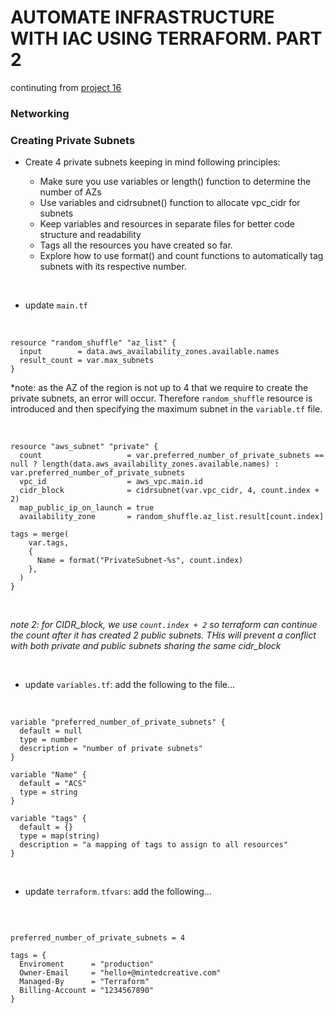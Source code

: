 # AUTOMATE INFRASTRUCTURE WITH IAC USING TERRAFORM. PART 2

continuting from <a href="https://github.com/earchibong/devops_training/blob/main/terraform_01.md ">project 16</a>

### Networking
### Creating Private Subnets
- Create 4 private subnets keeping in mind following principles:

  - Make sure you use variables or length() function to determine the number of AZs
  - Use variables and cidrsubnet() function to allocate vpc_cidr for subnets
  - Keep variables and resources in separate files for better code structure and readability
  - Tags all the resources you have created so far. 
   - Explore how to use format() and count functions to automatically tag subnets with its respective number.

<br>

- update `main.tf`

<br>

```
resource "random_shuffle" "az_list" {
  input        = data.aws_availability_zones.available.names
  result_count = var.max_subnets
}

```
*note: as the AZ of the region is not up to 4 that we require to create the private subnets, an error will occur. Therefore `random_shuffle` resource is introduced and then specifying the maximum subnet in the `variable.tf` file.

<br>

```
resource "aws_subnet" "private" {
  count                   = var.preferred_number_of_private_subnets == null ? length(data.aws_availability_zones.available.names) : var.preferred_number_of_private_subnets
  vpc_id                  = aws_vpc.main.id
  cidr_block              = cidrsubnet(var.vpc_cidr, 4, count.index + 2)
  map_public_ip_on_launch = true
  availability_zone       = random_shuffle.az_list.result[count.index]
  
tags = merge(
    var.tags,
    {
      Name = format("PrivateSubnet-%s", count.index)
    },
  )
}

```

<br>

*note 2: for CIDR_block, we use `count.index + 2` so terraform can continue the count after it has created 2 public subnets. THis will prevent
a conflict with both private and public subnets sharing the same cidr_block*

<br>

- update `variables.tf`: add the following to the file...

<br>

```
variable "preferred_number_of_private_subnets" {
  default = null
  type = number
  description = "number of private subnets"
}

variable "Name" {
  default = "ACS"
  type = string
}

variable "tags" {
  default = {}
  type = map(string)
  description = "a mapping of tags to assign to all resources"
}

```

<br>

- update `terraform.tfvars`: add the following...

<br>

```

preferred_number_of_private_subnets = 4

tags = {
  Enviroment      = "production" 
  Owner-Email     = "hello+@mintedcreative.com"
  Managed-By      = "Terraform"
  Billing-Account = "1234567890"
}

```
                                                             
